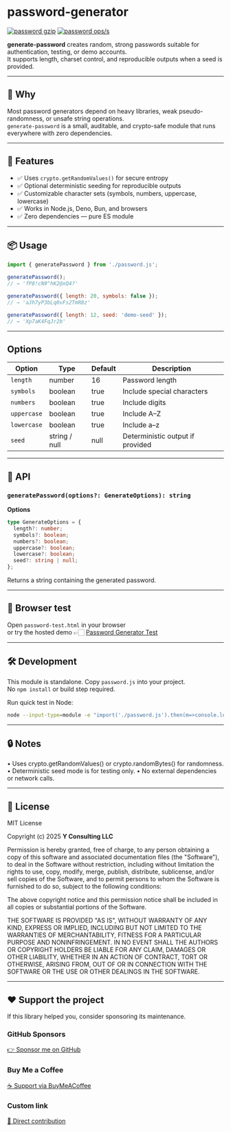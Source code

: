 # password-generator

[![password gzip](https://img.shields.io/endpoint?url=https://raw.githubusercontent.com/yvancg/generators/main/metrics/password.js.json)](../metrics/password.js.json)
[![password ops/s](https://img.shields.io/endpoint?url=https://raw.githubusercontent.com/yvancg/generators/main/bench/password.json)](../bench/password.json)

**generate-password** creates random, strong passwords suitable for authentication, testing, or demo accounts.  
It supports length, charset control, and reproducible outputs when a seed is provided.

---

## 🚀 Why

Most password generators depend on heavy libraries, weak pseudo-randomness, or unsafe string operations.  
`generate-password` is a small, auditable, and crypto-safe module that runs everywhere with zero dependencies.

---

## 🌟 Features

- ✅ Uses `crypto.getRandomValues()` for secure entropy  
- ✅ Optional deterministic seeding for reproducible outputs  
- ✅ Customizable character sets (symbols, numbers, uppercase, lowercase)  
- ✅ Works in Node.js, Deno, Bun, and browsers  
- ✅ Zero dependencies — pure ES module  

---

## 📦 Usage

```js
import { generatePassword } from './password.js';

generatePassword();
// → 'fP8!cN9^hK2@xQ4?'

generatePassword({ length: 20, symbols: false });
// → 'aJh7yP3bLq0vFs2TmR8z'

generatePassword({ length: 12, seed: 'demo-seed' });
// → 'Xp7aK4FqJr2b'
```

---

## Options

| Option     | Type          | Default | Description                     |
|-------------|---------------|----------|---------------------------------|
| `length`   | number        | 16       | Password length                 |
| `symbols`  | boolean       | true     | Include special characters      |
| `numbers`  | boolean       | true     | Include digits                  |
| `uppercase`| boolean       | true     | Include A–Z                     |
| `lowercase`| boolean       | true     | Include a–z                     |
| `seed`     | string / null | null     | Deterministic output if provided |

---

## 🧠 API

### `generatePassword(options?: GenerateOptions): string`

**Options**
```ts
type GenerateOptions = {
  length?: number;
  symbols?: boolean;
  numbers?: boolean;
  uppercase?: boolean;
  lowercase?: boolean;
  seed?: string | null;
};
```
Returns a string containing the generated password.

---

## 🧪 Browser test

Open `password-test.html` in your browser  
or try the hosted demo 👉🏻 
[Password Generator Test](https://yvancg.github.io/generators/generate-password/password-test.html)

---

## 🛠 Development

This module is standalone. Copy `password.js` into your project.  
No `npm install` or build step required.

Run quick test in Node:
```bash
node --input-type=module -e "import('./password.js').then(m=>console.log(m.generatePassword({length:16})))"
```

---

## 🔒 Notes

•	Uses crypto.getRandomValues() or crypto.randomBytes() for randomness.
•	Deterministic seed mode is for testing only.
•	No external dependencies or network calls.
  
---

## 🪪 License

MIT License  

Copyright (c) 2025 **Y Consulting LLC**

Permission is hereby granted, free of charge, to any person obtaining a copy
of this software and associated documentation files (the "Software"), to deal
in the Software without restriction, including without limitation the rights
to use, copy, modify, merge, publish, distribute, sublicense, and/or sell
copies of the Software, and to permit persons to whom the Software is
furnished to do so, subject to the following conditions:

The above copyright notice and this permission notice shall be included in
all copies or substantial portions of the Software.

THE SOFTWARE IS PROVIDED "AS IS", WITHOUT WARRANTY OF ANY KIND, EXPRESS OR
IMPLIED, INCLUDING BUT NOT LIMITED TO THE WARRANTIES OF MERCHANTABILITY,
FITNESS FOR A PARTICULAR PURPOSE AND NONINFRINGEMENT. IN NO EVENT SHALL THE
AUTHORS OR COPYRIGHT HOLDERS BE LIABLE FOR ANY CLAIM, DAMAGES OR OTHER
LIABILITY, WHETHER IN AN ACTION OF CONTRACT, TORT OR OTHERWISE, ARISING FROM,
OUT OF OR IN CONNECTION WITH THE SOFTWARE OR THE USE OR OTHER DEALINGS IN
THE SOFTWARE.

---

## ❤️ Support the project

If this library helped you, consider sponsoring its maintenance.

### GitHub Sponsors

[👉 Sponsor me on GitHub](https://github.com/sponsors/yvancg)

### Buy Me a Coffee

[☕ Support via BuyMeACoffee](https://buymeacoffee.com/yconsulting)

### Custom link
[💸 Direct contribution](https://wise.com/pay/me/yvanc7)
